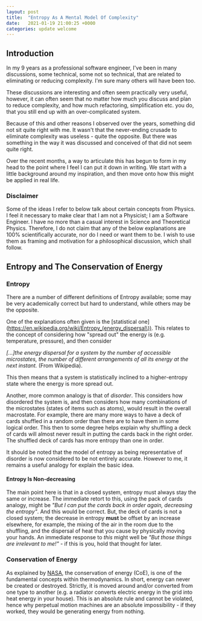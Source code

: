 ```yaml
---
layout: post
title:  "Entropy As A Mental Model Of Complexity"
date:   2021-01-19 21:00:25 +0000
categories: update welcome
---
```

## Introduction
In my 9 years as a professional software engineer, I've been in many discussions, some technical, some not so technical,
that are related to eliminating or reducing complexity. I'm sure many others will have been too.

These discussions are interesting and often seem practically very useful, however, it can often seem that no matter
how much you discuss and plan to reduce complexity, and how much refactoring, simplification etc. you do, that you still
end up with an over-complicated system.

Because of this and other reasons I observed over the years, something did not sit quite right with me. It wasn't that
the never-ending crusade to eliminate complexity was useless - quite the opposite. But there was something in the way it was discussed
and conceived of that did not seem quite right.

Over the recent months, a way to articulate this has begun to form in my head to the point where I feel I can put it down in writing.
We start with a little background around my inspiration, and then move onto how this might be applied in real life.

### Disclaimer
Some of the ideas I refer to below talk about certain concepts from Physics. I feel it necessary to make clear that I am
not a Physicist; I am a Software Engineer. I have no more than a casual interest in Science and Theoretical Physics. Therefore,
I do not claim that any of the below explanations are 100% scientifically accurate, nor do I need or want them to be. I wish to use them
as framing and motivation for a philosophical discussion, which shall follow.

## Entropy and The Conservation of Energy

### Entropy
There are a number of different definitions of Entropy available; some may be very academically correct but hard to understand,
while others may be the opposite.

One of the explanations often given is the [statistical one](https://en.wikipedia.org/wiki/Entropy_(energy_dispersal\)).
This relates to the concept of considering how "spread out" the energy is (e.g. temperature, pressure), and then consider

*[...]the energy dispersal for a system by the number of accessible microstates, the number of different arrangements
of all its energy at the next instant.* (From Wikipedia).

This then means that a system is statistically inclined to a higher-entropy state where the energy is more spread out.

Another, more common analogy is that of *disorder*. This considers how disordered the system is, and then considers how many
combinations of the microstates (states of items such as atoms), would result in the overall macrostate. For example, 
there are many more ways to have a deck of cards shuffled in a random order than there are to have them in some logical order.
This then to some degree helps explain why shuffling a deck of cards will almost never result in putting the cards back in the right order.
The shuffled deck of cards has more entropy than one in order.

It should be noted that the model of entropy as being representative of disorder is now considered to be not entirely accurate.
However to me, it remains a useful analogy for explain the basic idea.

#### Entropy Is Non-decreasing
The main point here is that in a closed system, entropy must always stay the same or increase. The immediate retort to this,
using the pack of cards analogy, might be *"But I can put the cards back in order again, decreasing the entropy"*. And this would be correct.
But, the deck of cards is not a closed system; the decrease in entropy **must** be offset by an increase elsewhere, for example,
the mixing of the air in the room due to the shuffling, and the dispersal of heat that you cause by physically moving your hands.
An immediate response to *this* might well be *"But those things are irrelevant to me!"* - if this is you, hold that thought for later.

### Conservation of Energy
As explained by [NASA](https://www.grc.nasa.gov/WWW/K-12/airplane/thermo1f.html), the conservation of energy (CoE), is one
of the fundamental concepts within thermodynamics. In short, energy can never be created or destroyed. Strictly, it is moved around
and/or converted from one type to another (e.g. a radiator converts electric energy in the grid into heat energy in your house).
This is an absolute rule and cannot be violated, hence why perpetual motion machines are an absolute impossibility - if
they worked, they would be generating energy from nothing.